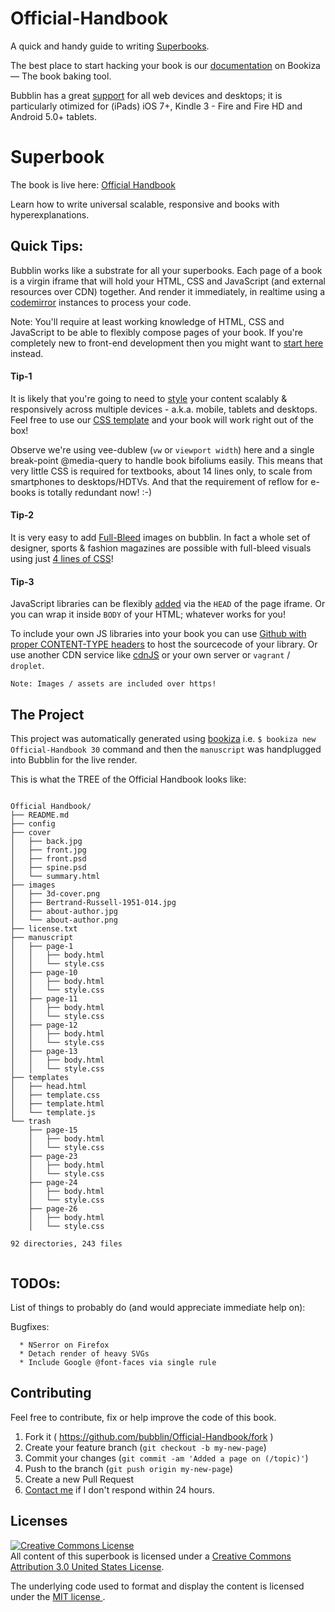 # Official-Handbook
A quick and handy guide to writing [Superbooks](https://bubbl.in/about).

The best place to start hacking your book is our [documentation](https://github.com/bookiza/bookiza) on Bookiza — The book baking tool. 

Bubblin has a great [support](https://bubbl.in/support) for all web devices and desktops; it is particularly otimized for (iPads) iOS 7+, Kindle 3 - Fire and Fire HD and Android 5.0+ tablets. 

# Superbook
The book is live here: [Official Handbook](https://bubbl.in/cover/official-handbook-by-marvin-danig)

Learn how to write universal scalable, responsive and books with hyperexplanations. 

## Quick Tips:
Bubblin works like a substrate for all your superbooks. Each page of a book is a virgin iframe that will hold your HTML, CSS and JavaScript (and external resources over CDN) together. And render it immediately, in realtime using a [codemirror](https://github.com/codemirror/CodeMirror) instances to process your code.

Note: You'll require at least working knowledge of HTML, CSS and JavaScript to be able to flexibly compose pages of your book. If you're completely new to front-end development then you might want to [start here](http://www.codecademy.com/en/tracks/web) instead. 

#### Tip-1 
It is likely that you're going to need to [style](https://github.com/bubblin/The-Solar-System/blob/master/css/page-9/style.css) your content scalably & responsively across multiple devices - a.k.a. mobile, tablets and desktops. Feel free to use our [CSS template](https://raw.githubusercontent.com/bubblin/Official-Handbook/master/templates/template.css) and your book will work right out of the box! 

Observe we're using vee-dublew (`vw` or `viewport width`) here and a single break-point @media-query to handle book bifoliums easily. This means that very little CSS is required for textbooks, about 14 lines only, to scale from smartphones to desktops/HDTVs. And that the requirement of reflow for e-books is totally redundant now! :-)

#### Tip-2
It is very easy to add [Full-Bleed](https://bubbl.in/book/official-handbook-by-marvin-danig/45) images on bubblin. In fact a whole set of designer, sports & fashion magazines are possible with full-bleed visuals using just [4 lines of CSS](https://github.com/bubblin/Official-Handbook/blob/master/manuscript/page-45/style.css)! 


#### Tip-3
JavaScript libraries can be flexibly [added](https://medium.com/bubblin-superbooks/head-72e72d772a8c) via the `HEAD` of the page iframe. Or you can wrap it inside `BODY` of your HTML; whatever works for you! 

To include your own JS libraries into your book you can use [Github with proper CONTENT-TYPE headers](https://rawgit.com/) to host the sourcecode of your library. Or use another CDN service like [cdnJS](https://cdnjs.com/) or your own server or `vagrant` / `droplet`. 

```
Note: Images / assets are included over https! 
```

## The Project
This project was automatically generated using [bookiza](https://bookiza.io) i.e. `$ bookiza new Official-Handbook 30` command and then the `manuscript` was handplugged into Bubblin for the live render.

This is what the TREE of the Official Handbook looks like:

```

Official Handbook/
├── README.md
├── config
├── cover
│   ├── back.jpg
│   ├── front.jpg
│   ├── front.psd
│   ├── spine.psd
│   └── summary.html
├── images
│   ├── 3d-cover.png
│   ├── Bertrand-Russell-1951-014.jpg
│   ├── about-author.jpg
│   └── about-author.png
├── license.txt
├── manuscript
│   ├── page-1
│   │   ├── body.html
│   │   └── style.css
│   ├── page-10
│   │   ├── body.html
│   │   └── style.css
│   ├── page-11
│   │   ├── body.html
│   │   └── style.css
│   ├── page-12
│   │   ├── body.html
│   │   └── style.css
│   ├── page-13
│   │   ├── body.html
│   │   └── style.css
├── templates
│   ├── head.html
│   ├── template.css
│   ├── template.html
│   └── template.js
└── trash
    ├── page-15
    │   ├── body.html
    │   └── style.css
    ├── page-23
    │   ├── body.html
    │   └── style.css
    ├── page-24
    │   ├── body.html
    │   └── style.css
    ├── page-26
    │   ├── body.html
    │   └── style.css

92 directories, 243 files


```
## TODOs:
List of things to probably do (and would appreciate immediate help on):

Bugfixes:

      * NSerror on Firefox
      * Detach render of heavy SVGs
      * Include Google @font-faces via single rule

## Contributing

Feel free to contribute, fix or help improve the code of this book. 

1. Fork it ( https://github.com/bubblin/Official-Handbook/fork )
2. Create your feature branch (`git checkout -b my-new-page`)
3. Commit your changes (`git commit -am 'Added a page on (/topic)'`)
4. Push to the branch (`git push origin my-new-page`)
5. Create a new Pull Request
6. <a href = "mailto:marvin@bubbl.in">Contact me</a> if I don't respond within 24 hours.

## Licenses
[![Creative Commons License](https://i.creativecommons.org/l/by/3.0/us/88x31.png)](http://creativecommons.org/licenses/by/3.0/us/)  
All content of this superbook is licensed under a [Creative Commons Attribution 3.0 United States License](http://creativecommons.org/licenses/by/3.0/us/).

The underlying code used to format and display the content is licensed under the <a href="http://opensource.org/licenses/mit-license.php">MIT license </a>.